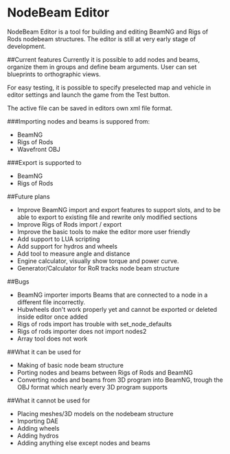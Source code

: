 NodeBeam Editor
==============

NodeBeam Editor is a tool for building and editing BeamNG and Rigs of Rods nodebeam structures. The editor is still at very early stage of development.

##Current features
Currently it is possible to add nodes and beams, organize them in groups and define beam arguments. User can set blueprints to orthographic views. 

For easy testing, it is possible to specify preselected map and vehicle in editor settings and launch the game from the Test button.

The active file can be saved in editors own xml file format.

###Importing nodes and beams is suppored from:
* BeamNG
* Rigs of Rods
* Wavefront OBJ

###Export is supported to
* BeamNG
* Rigs of Rods

##Future plans
* Improve BeamNG import and export features to support slots, and to be able to export to existing file and rewrite only modified sections
* Improve Rigs of Rods import / export
* Improve the basic tools to make the editor more user friendly
* Add support to LUA scripting
* Add support for hydros and wheels
* Add tool to measure angle and distance
* Engine calculator, visually show torque and power curve.
* Generator/Calculator for RoR tracks node beam structure

##Bugs
* BeamNG importer imports Beams that are connected to a node in a different file incorrectly.
* Hubwheels don't work properly yet and cannot be exported or deleted inside editor once added
* Rigs of rods import has trouble with set_node_defaults
* Rigs of rods importer does not import nodes2
* Array tool does not work

##What it can be used for
* Making of basic node beam structure
* Porting nodes and beams between Rigs of Rods and BeamNG
* Converting nodes and beams from 3D program into BeamNG, trough the OBJ format which nearly every 3D program supports

##What it cannot be used for
* Placing meshes/3D models on the nodebeam structure
* Importing DAE
* Adding wheels
* Adding hydros
* Adding anything else except nodes and beams